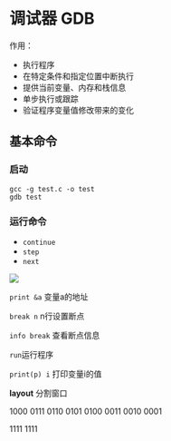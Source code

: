# 调试器 GDB

作用：

- 执行程序
- 在特定条件和指定位置中断执行
- 提供当前变量、内存和栈信息
- 单步执行或跟踪
- 验证程序变量值修改带来的变化

## 基本命令

### 启动

```shell
gcc -g test.c -o test
gdb test
```

### 运行命令

- `continue`
- `step`
- `next`

![](E:\C-Learning-\gcc-gdb\pic\gdb_test_loop.jpg)

`print &a`  变量a的地址

`break n` n行设置断点

`info break` 查看断点信息

`run`运行程序

`print(p) i` 打印变量i的值



**layout** 分割窗口



1000 0111 0110 0101 0100 0011 0010 0001

1111 1111
